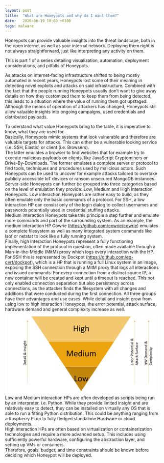 ```yaml
---
layout: post
title:  "What are Honeypots and why do I want them?"
date:   2020-06-19 10:00 +0100
tags: malware
---
```

Honeypots can provide valuable insights into the threat landscape, both in the open internet as well as your internal network. Deploying them right is not always straightforward, just like interpreting any activity on them.

<!--more-->

This is part 1 of a series detailing visualization, automation, deployment considerations, and pitfalls of Honeypots.  

As attacks on internet-facing infrastructure shifted to being mostly automated in recent years, Honeypots lost some of their meaning in detecting novel exploits and attacks on said infrastructure. Combined with the fact that the people running Honeypots usually don’t want to give away details on how they customized them to keep them from being detected, this leads to a situation where the value of running them got upstaged. Although the means of operation of attackers has changed, Honeypots still allow valuable insights into ongoing campaigns, used credentials and distributed payloads.  

To uderstand what value Honeypots bring to the table, it is imperative to know, what they are used for.  
Basically, Honeypots mimic systems that look vulnerable and therefore are valuable targets for attacks. This can either be a vulnerable looking service (i.e. SSH, Elastic) or client (i.e. Browsers).  
The latter emulates a browser to find websites that for example try to execute malicious payloads on clients, like JavaScript Cryptominers or Drive-By-Downloads. 
The former emulates a complete server or protocol to find tools, techniques and procedures used by malicious actors. Such Honeypots can be used to uncover for example attacks tailored to overtake publicly accessible IoT devices or ransom unsecured MongoDB instances.  
Server-side Honeypots can further be grouped into three categories based on the level of emulation they provide: Low, Medium and High Interaction Honeypots.
Low interaction Honeypots are rather easy to build, as they often emulate only the basic commands of a protocol. For SSH, a low interaction HP can consist only of the login dialog to collect usernames and passwords potentially used in credential stuffing attacks.  
Medium interaction Honeypots take this principle a step further and emulate more commands and part of the surrounding system. As an example, the medium interaction HP Cowrie (https://github.com/cowrie/cowrie) emulates a complete filesystem as well as many integrated system commands like lsof or netstat to look like a fully running system.  
Finally, high interaction Honeypots represent a fully functioning implementation of the protocol in question, often made available through a Man-in-the-Middle (MitM) proxy which logs every interaction with the HP. For SSH this is represented by Dockpot (https://github.com/eg-cert/dockpot), which is a HP that is running a full Linux system in an image, exposing the SSH connection through a MitM proxy that logs all interactions and issued commands. For every connection from a distinct source IP, a new container will be created and kept until a timeout is reached. This not only enabled connection separation but also persistency across connections, as the attacker finds the filesystem with all changes and additions that were conducted during the first connection.
All three groups have their advantages and use cases. While detail and insight grow from using low to high interaction Honeypots, the error potential, attack surface, hardware demand and general complexity increase as well.  
![Graphic tha illustrates that detail and insight grow when moving from low to high interaction honeypots, but that also error potential, attack surface, hw demand and complexity grow.](/images/interaction-stack.png)  
Low and Medium interaction HPs are often developed as scripts being run by an interpreter, i.e. Python. While they provide limited insight and are relatively easy to detect, they can be installed on virtually any OS that is able to run a fitting Python distribution. This could be anything ranging from a Raspberry Pi up to fully fledged standalone Hardware or cloud deployments.  
High interaction HPs are often based on virtualization or containerization technologies and require a more advanced setup. This includes using sufficiently powerful hardware, configuring the abstraction layer, and setting up VMs or containers.  
Therefore, goals, budget, and time constraints should be known before deciding which Honeypot will be deployed.  
